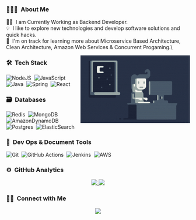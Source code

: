 ### 👨🏻‍💻 &nbsp;About Me

👨‍💻 &nbsp;I am Currently Working as Backend Developer.\
💡 &nbsp;I like to explore new technologies and develop software solutions and quick hacks.\
🌱 &nbsp;I'm on track for learning more about Microservice Based Architecture, Clean Architecture, Amazon Web Services & Concurrent Progaming.\


<img alt="Night Coding" src="https://raw.githubusercontent.com/AVS1508/AVS1508/master/assets/Night-Coding.gif" align="right"/>

### 🛠 &nbsp;Tech Stack

![NodeJS](https://img.shields.io/badge/node.js-6DA55F?style=for-the-badge&logo=node.js&logoColor=white)&nbsp;
![JavaScript](https://img.shields.io/badge/javascript-%23323330.svg?style=for-the-badge&logo=javascript&logoColor=%23F7DF1E)&nbsp;
![Java](https://img.shields.io/badge/java-%23ED8B00.svg?style=for-the-badge&logo=java&logoColor=white)&nbsp;
![Spring](https://img.shields.io/badge/spring-%236DB33F.svg?style=for-the-badge&logo=spring&logoColor=white)&nbsp;
![React](https://img.shields.io/badge/react-%2320232a.svg?style=for-the-badge&logo=react&logoColor=%2361DAFB)&nbsp;

### 🗃 &nbsp;Databases

![Redis](https://img.shields.io/badge/redis-%23DD0031.svg?style=for-the-badge&logo=redis&logoColor=white)&nbsp;
![MongoDB](https://img.shields.io/badge/MongoDB-%234ea94b.svg?style=for-the-badge&logo=mongodb&logoColor=white)&nbsp;
![AmazonDynamoDB](https://img.shields.io/badge/Amazon%20DynamoDB-4053D6?style=for-the-badge&logo=Amazon%20DynamoDB&logoColor=white)&nbsp;
![Postgres](https://img.shields.io/badge/postgres-%23316192.svg?style=for-the-badge&logo=postgresql&logoColor=white)&nbsp;
![ElasticSearch](https://img.shields.io/badge/-ElasticSearch-005571?style=for-the-badge&logo=elasticsearch)&nbsp;


### 🧰 &nbsp;Dev Ops & Document Tools 

![Git](https://img.shields.io/badge/git-%23F05033.svg?style=for-the-badge&logo=git&logoColor=white)&nbsp;
![GitHub Actions](https://img.shields.io/badge/github-%23121011.svg?style=for-the-badge&logo=github&logoColor=white)&nbsp;
![Jenkins](https://img.shields.io/badge/jenkins-%232C5263.svg?style=for-the-badge&logo=jenkins&logoColor=white)&nbsp;
![AWS](https://img.shields.io/badge/AWS-%23FF9900.svg?style=for-the-badge&logo=amazon-aws&logoColor=white)&nbsp;

### ⚙️ &nbsp;GitHub Analytics

<p align="center">
  <a href="https://github.com/emanuelcortez32">
    <img height="180em" src="https://github-readme-stats-eight-theta.vercel.app/api?username=emanuelcortez32&show_icons=true&theme=algolia&include_all_commits=true&count_private=true"/>
  </a>
  <a href="https://github.com/emanuelcortez32">
    <img height="180em" src="https://github-readme-stats-eight-theta.vercel.app/api/top-langs/?username=emanuelcortez32&layout=compact&langs_count=8&theme=algolia"/>
  </a>
</p>

### 🤝🏻 &nbsp;Connect with Me

<p align="center">
<a href="https://www.linkedin.com/in/ecortezdev"><img src="https://img.shields.io/badge/-Aditya%20Sunit%20Kanoi-0077B5?style=flat&logo=Linkedin&logoColor=white"/></a>
</p>
